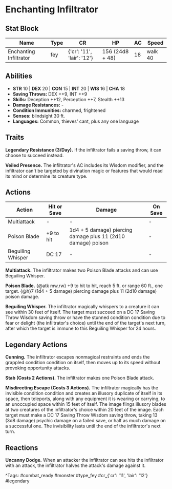 # Enchanting Infiltrator

## Stat Block

| Name | Type | CR | HP | AC | Speed |
|------|------|----|----|----|-------|
| Enchanting Infiltrator | fey | {'cr': '11', 'lair': '12'} | 156 (24d8 + 48) | 18 | walk 40 |

## Abilities

- **STR** 10 | **DEX** 20 | **CON** 15 | **INT** 20 | **WIS** 16 | **CHA** 18
- **Saving Throws:** DEX ++9, INT ++9  
- **Skills:** Deception ++12, Perception ++7, Stealth ++13  
- **Damage Resistances:** -  
- **Condition Immunities:** charmed, frightened  
- **Senses:** blindsight 30 ft.  
- **Languages:** Common, thieves' cant, plus any one language

## Traits

**Legendary Resistance (3/Day).** If the infiltrator fails a saving throw, it can choose to succeed instead.

**Veiled Presence.** The infiltrator's AC includes its Wisdom modifier, and the infiltrator can't be targeted by divination magic or features that would read its mind or determine its creature type.


## Actions

| Action | Hit or Save | Damage | On Save |
|--------|--------------|--------|----------|
| Multiattack | - | - | - |
| Poison Blade | +9 to hit | 1d4 + 5 damage) piercing damage plus 11 (2d10 damage) poison | - |
| Beguiling Whisper | DC 17 | - | - |

**Multiattack.** The infiltrator makes two Poison Blade attacks and can use Beguiling Whisper.

**Poison Blade.** {@atk mw,rw} +9 to hit to hit, reach 5 ft. or range 60 ft., one target. {@h}7 (1d4 + 5 damage) piercing damage plus 11 (2d10 damage) poison damage.

**Beguiling Whisper.** The infiltrator magically whispers to a creature it can see within 30 feet of itself. The target must succeed on a DC 17 Saving Throw Wisdom saving throw or have the stunned condition condition due to fear or delight (the infiltrator's choice) until the end of the target's next turn, after which the target is immune to this Beguiling Whisper for 24 hours.

## Legendary Actions

**Cunning.** The infiltrator escapes nonmagical restraints and ends the grappled condition condition on itself, then moves up to its speed without provoking opportunity attacks.

**Stab (Costs 2 Actions).** The infiltrator makes one Poison Blade attack.

**Misdirecting Escape (Costs 3 Actions).** The infiltrator magically has the invisible condition condition and creates an illusory duplicate of itself in its space, then teleports, along with any equipment it is wearing or carrying, to an unoccupied space within 15 feet of itself. The image flings illusory blades at two creatures of the infiltrator's choice within 20 feet of the image. Each target must make a DC 17 Saving Throw Wisdom saving throw, taking 13 (3d8 damage) psychic damage on a failed save, or half as much damage on a successful one. The invisibility lasts until the end of the infiltrator's next turn.


## Reactions

**Uncanny Dodge.** When an attacker the infiltrator can see hits the infiltrator with an attack, the infiltrator halves the attack's damage against it.



^Tags: #combat_ready #monster #type_fey #cr_{'cr': '11', 'lair': '12'} #legendary